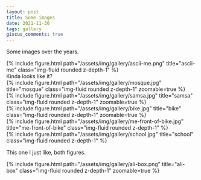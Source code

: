 ```yaml
---
layout: post
title: Some images
date: 2021-11-30
tags: gallery
giscus_comments: true
---
```


Some images over the years.

<div class="row justify-content-center">
    <div class="col-sm mt-3 mt-md-0">
        {% include figure.html path="/assets/img/gallery/ascii-me.png" title="ascii-me" class="img-fluid rounded z-depth-1" %}
        <div class="caption">
            Kinda looks like it?
        </div>
    </div>
    <div class="col-sm mt-3 mt-md-0">
        {% include figure.html path="/assets/img/gallery/mosque.jpg" title="mosque" class="img-fluid rounded z-depth-1" zoomable=true %}
    </div>
    <div class="col-sm mt-3 mt-md-0">
        {% include figure.html path="/assets/img/gallery/samsa.jpg" title="samsa" class="img-fluid rounded z-depth-1" zoomable=true %}
    </div>
</div>

<div class="row">
    <div class="col-sm mt-3 mt-md-0">
        {% include figure.html path="/assets/img/gallery/bike.jpg" title="bike" class="img-fluid rounded z-depth-1" zoomable=true %}
    </div>
</div>

<div class="row mt-3">
    <div class="col-sm mt-3 mt-md-0">
        {% include figure.html path="/assets/img/gallery/me-front-of-bike.jpg" title="me-front-of-bike" class="img-fluid rounded z-depth-1" %}
    </div>
    <div class="col-sm-5 mt-3 mt-md-0">
        {% include figure.html path="/assets/img/gallery/school.jpg" title="school" class="img-fluid rounded z-depth-1" %}
    </div>
</div>

This one I just like, both figures.

<div class="row">
    <div class="col-sm-8 mt-3 mt-md-0">
        {% include figure.html path="/assets/img/gallery/ali-box.png" title="ali-box" class="img-fluid rounded z-depth-1" zoomable=true %}
    </div>
</div>
